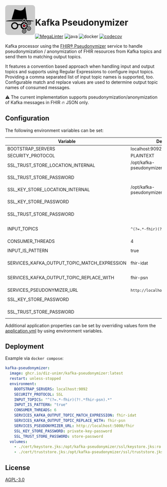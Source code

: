 <img align="left" src="assets/kafka-pseudonymizer_96.png" alt="Kafka Pseudonymizer icon" width="96" height="96" >

# Kafka Pseudonymizer
[![MegaLinter](https://github.com/diz-unimr/kafka-pseudonymizer/actions/workflows/mega-linter.yml/badge.svg?branch=main)](https://github.com/diz-unimr/kafka-pseudonymizer/actions/workflows/mega-linter.yml?query=branch%3Amain) ![java](https://github.com/diz-unimr/kafka-pseudonymizer/actions/workflows/build.yml/badge.svg) ![docker](https://github.com/diz-unimr/kafka-pseudonymizer/actions/workflows/release.yml/badge.svg) [![codecov](https://codecov.io/gh/diz-unimr/kafka-pseudonymizer/graph/badge.svg?token=uaRbgoqlta)](https://codecov.io/gh/diz-unimr/kafka-pseudonymizer)

Kafka processor using the [FHIR® Pseudonymizer](https://github.com/miracum/fhir-pseudonymizer)
service to handle pseudonymization / anonymization of FHIR resources from
Kafka topics and send them to matching output topics.

It features a convention based approach when handling input and output
topics and supports using Regular Expressions to configure input topics.<br />
Providing a comma separated list of input topic names is supported,
too.<br />
Configurable match and replace values are used to determine output topic
names of consumed messages.

⚠ The current implementation supports pseudonymization/anonymization of Kafka
messages in FHIR 🔥 JSON only.

## <a name="deploy_config"></a> Configuration

The following environment variables can be set:

| Variable                                     | Default                                     | Description                                                                                                                 |
|----------------------------------------------|---------------------------------------------|-----------------------------------------------------------------------------------------------------------------------------|
| BOOTSTRAP_SERVERS                            | localhost:9092                              | Kafka brokers                                                                                                               |
| SECURITY_PROTOCOL                            | PLAINTEXT                                   | Kafka communication protocol                                                                                                |
| SSL_TRUST_STORE_LOCATION_INTERNAL            | /opt/kafka-pseudonymizer/ssl/truststore.jks | Truststore location                                                                                                         |
| SSL_TRUST_STORE_PASSWORD                     |                                             | Truststore password (if using `SECURITY_PROTOCOL=SSL`)                                                                      |
| SSL_KEY_STORE_LOCATION_INTERNAL              | /opt/kafka-pseudonymizer/ssl/keystore.jks   | Keystore location                                                                                                           |
| SSL_KEY_STORE_PASSWORD                       |                                             | Keystore password (if using `SECURITY_PROTOCOL=SSL`)                                                                        |
| SSL_TRUST_STORE_PASSWORD                     |                                             | Truststore password (if using `SECURITY_PROTOCOL=SSL`)                                                                      |
| INPUT_TOPICS                                 | `^(?=.*-fhir)(?!.*fhir-psn).*`              | Kafka input topic(s):  List of comma separated names or Regular expression (⚠ See also `INPUT_IS_PATTERN`️)                  |
| CONSUMER_THREADS                             | 4                                           | Number of concurrent Kafka consumer threads                                                                                 |
| INPUT_IS_PATTERN                             | true                                        | Sets type of `INPUT_TOPIC`: _true_ if it's a regexp, otherwise _false_                                                      |
| SERVICES_KAFKA_OUTPUT_TOPIC_MATCH_EXPRESSION | fhir-idat                                   | Part of the input message's topic name to replace with when determining the output topic                                    |
| SERVICES_KAFKA_OUTPUT_TOPIC_REPLACE_WITH     | fhir-psn                                    | Replaces this with the value of `SERVICES_KAFKA_OUTPUT_TOPIC_MATCH_EXPRESSION` to determine the message's output topic name |
| SERVICES_PSEUDONYMIZER_URL                   | `http://localhost:5000/fhir`                | Url of the [FHIR® Pseudonymizer](https://github.com/miracum/fhir-pseudonymizer) service                                     |
| SSL_KEY_STORE_PASSWORD                       |                                             | Password of the Java keystore for Kafka authentication using SSL                                                            |
| SSL_TRUST_STORE_PASSWORD                     |                                             | Password of the Java truststore for Kafka authentication using SSL                                                          |

Additional application properties can be set by overriding values form the [application.yml](src/main/resources/application.yml) by using environment variables.

## Deployment

Example via `docker compose`:
```yml
kafka-pseudonymizer:
  image: ghcr.io/diz-unimr/kafka-pseudonymizer:latest
  restart: unless-stopped
  environment:
    BOOTSTRAP_SERVERS: localhost:9092
    SECURITY_PROTOCOL: SSL
    INPUT_TOPICS: "^(?=.*-fhir)(?!.*fhir-psn).*"
    INPUT_IS_PATTERN: "true"
    CONSUMER_THREADS: 6
    SERVICES_KAFKA_OUTPUT_TOPIC_MATCH_EXPRESSION: fhir-idat
    SERVICES_KAFKA_OUTPUT_TOPIC_REPLACE_WITH: fhir-psn
    SERVICES_PSEUDONYMIZER_URL: http://localhost:5000/fhir
    SSL_KEY_STORE_PASSWORD: private-key-password
    SSL_TRUST_STORE_PASSWORD: store-password
  volumes:
    - ./cert/keystore.jks:/opt/kafka-pseudonymizer/ssl/keystore.jks:ro
    - ./cert/truststore.jks:/opt/kafka-pseudonymizer/ssl/truststore.jks:ro
```

## License

[AGPL-3.0](https://www.gnu.org/licenses/agpl-3.0.en.html)
